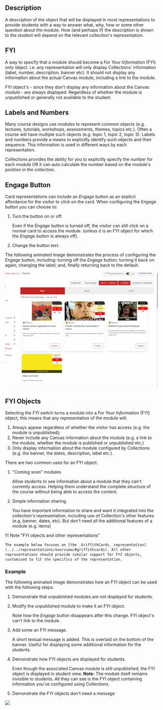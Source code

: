 ## Description

A description of the object that will be displayed in most representations to provide students with a way to answer what, why, how or some other question about the module. How (and perhaps if) the description is shown to the student will depend on the relevant collection's representation.


## FYI

A way to specify that a module should become a _For Your Information_ (FYI) only object. i.e. any representation will only display Collections' information (label, number, description, banner etc). It should not display any information about the actual Canvas module, including a link to the module.

FYI object's - since they don't display any information about the Canvas module - are always displayed. Regardless of whether the module is unpublished or generally not available to the student.


## Labels and Numbers

Many course designs use modules to represent common objects (e.g. lectures, tutorials, workshops, assessments, themes, topics etc.). Often a course will have multiple such objects (e.g. topic 1, topic 2, topic 3). Labels and numbers provide a means to explicitly identify such objects and their sequence. This information is used in different ways by each representation.

Collections provides the ability for you to explicitly specify the number for each module OR it can auto calculate the number based on the module's position in the collection.

## Engage Button

Card representations can include an _Engage_ button as an explicit affordance for the visitor to click on the card. When configuring the _Engage_ button you can choose to:

1. Turn the button on or off.

    Even if the _Engage_ button is turned off, the visitor can still click on a normal card to access the module. (unless it is an FYI object for which the _Engage_ button is always off).

2. Change the button text.

The following animated image demonstrates the process of configuring the _Engage_ button, including: turning off the _Engage_ button; turning it back on again; changing the label; and, finally returning back to the default.

![](pics/animatedEngage.gif)


## FYI Objects

Selecting the _FYI_ switch turns a module into a _For Your Information_ (FYI) object, this means that any representation of the module will:

1. Always appear regardless of whether the visitor has access (e.g. the module is unpublished); 
2. Never include any Canvas information about the module (e.g. a link to the module, whether the module is published or unpublished etc.)
3. Only display information about the module configured by Collections (e.g. the banner, the dates, description, label etc.).

There are two common uses for an FYI object:

1. "Coming soon" modules

    Allow students to see information about a module that they can't currently access. Helping them understand the complete structure of the course without being able to access the content.

2. Simple information sharing.

    You have important information to share and want it integrated into the collection's representation, including use of Collection's other features (e.g. banner, dates, etc). But don't need all the additional features of a module (e.g. items) 

!!! Note "FYI objects and other representations"

    The example below focuses on [the _GriffithCards_ representation](../../representations/overview/#griffithcards). All other representations should provide similar support for FYI objects, customised to fit the specifics of the representation.

### Example

The following animated image demonstrates how an FYI object can be used with the following steps:

1. Demonstrate that unpublished modules are not displayed for students.
2. Modify the unpublished module to make it an FYI object.

    Note how the _Engage_ button disappears after this change. FYI object's can't link to the module.

3. Add some an FYI message.

    A short textual message is added. This is overlaid on the bottom of the banner. Useful for displaying some additional information for the students.

4. Demonstrate how FYI objects are displayed for students.

    Even though the associated Canvas module is still unpublished, the FYI object is displayed in student view. **Note:** The module itself remains invisible to students. All they can see is the FYI object containing information you've configured using Collections.
     
5. Demonstrate the FYI objects don't need a message


![](./pics/animatedFYIObject.gif)

